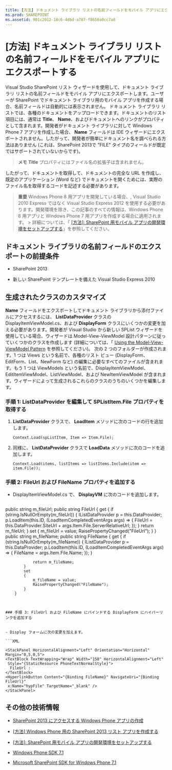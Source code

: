 ```yaml
---
title: [方法] ドキュメント ライブラリ リストの名前フィールドをモバイル アプリにエクスポートする
ms.prod: SHAREPOINT
ms.assetid: 901c2012-18c6-4dbd-a787-f8650a0cc7a8
---
```



# [方法] ドキュメント ライブラリ リストの名前フィールドをモバイル アプリにエクスポートする
Visual Studio SharePoint リスト ウィザードを使用して、ドキュメント ライブラリ リストの名前フィールドをモバイル アプリにエクスポートします。ユーザーが SharePoint でドキュメント ライブラリ用のモバイル アプリを作成する場合、名前フィールドは自動的には表示されません。
ドキュメント ライブラリ リストでは、各種のドキュメントをアップロードできます。ドキュメントのリスト項目には、通常は **Title**、 **Name**、およびドキュメントへのリンクがプロパティとして含まれます。開発者がドキュメント ライブラリに対して Windows Phone 7 アプリを作成した場合、 **Name** フィールドは IDE ウィザードにエクスポートされません。したがって、開発者が簡単にドキュメント名を調べられる方法はありません (これは、SharePoint 2013で "FILE" タイプのフィールドが既定ではサポートされていないからです)。
  
    
    


> **メモ**
> **Title** プロパティにはファイル名の拡張子は含まれません。
  
    
    


したがって、ドキュメントを取得して、ドキュメントの完全な URL を作成し、既定のアプリケーション (Word など) でドキュメントを開くためには、実際のファイル名を取得するコードを記述する必要があります。
  
    
    


> **重要**
> Windows Phone 8 用アプリを開発している場合、, Visual Studio 2010 Express ではなく Visual Studio Express 2012 を使用する必要があります。開発環境を除き、この記事のすべての情報は、Windows Phone 8 用アプリと Windows Phone 7 用アプリを作成する場合に適用されます。 > 詳細については、「 [[方法]: SharePoint 用モバイル アプリの開発環境をセットアップする](how-to-set-up-an-environment-for-developing-mobile-apps-for-sharepoint.md)」を参照してください。 
  
    
    


## ドキュメント ライブラリの名前フィールドのエクスポートの前提条件


- SharePoint 2013
    
  
- 新しい SharePoint テンプレートを備えた Visual Studio Express 2010
    
  

## 生成されたクラスのカスタマイズ
<a name="HowToExportTheNameFieldInADocumentLibraryListToAMobileApp_CustomizeTheGeneratedClases"> </a>

 **Name** フィールドをエクスポートしてドキュメント ライブラリから添付ファイルにアクセスするには、 **ListDataProvider** クラスの DisplayItemViewModel.cs、および **DisplayForm** クラスにいくつかの変更を加える必要があります。開発者が Visual Studio から新しい SPList ウィザードを使用している場合、ウィザードは Model-View-ViewModel 設計パターンに従っていくつかのクラスを作成します (詳細については、「 [Using the Model-View-ViewModel Pattern](http://msdn.microsoft.com/ja-jp/library/hh821028.aspx) を参照してください)。 次の 2 つのフォルダーが作成されます。1 つは Views という名前で、各種のリスト ビュー (DisplayForm、EditForm、List、NewForm など) の編集に必要なすべてのファイルが含まれます。もう 1 つは ViewModels という名前で、DisplayItemViewModel、EditItemViewModel、ListViewModel、および NewItemViewModel が含まれます。ウィザードによって生成されるこれらのクラスのうちのいくつかを編集します。
  
    
    

### 手順 1: ListDataProvider を編集して SPListItem.File プロパティを取得する


1. **ListDataProvider** クラスで、 **LoadItem** メソッドに次のコードの行を追加します。
    
     `Context.Load(spListItem, Item => Item.File);`
    
  
2. 同様に、 **ListDataProvider** クラスで **LoadData** メソッドに次のコードを追加します。
    
     `Context.Load(items, listItems => listItems.Include(item => item.File));`
    
  

### 手順 2: FileUrl および FileName プロパティを追加する


- DisplayItemViewModel.cs で、 **DisplayVM** に次のコードを追加します。
    
  ```cs
  
public string m_fileUrl;
        public string FileUrl
        {
            get
            {
                if (string.IsNullOrEmpty(m_fileUrl))
                {
                    IListDataProvider p = this.DataProvider;
                    p.LoadItem(this.ID, (LoadItemCompletedEventArgs args) =>
                         {
                             FileUrl = this.DataProvider.SiteUrl + 
                                       args.Item.File.ServerRelativeUrl;
                         });
                }
                return m_fileUrl;
            }
            set
            {
                m_fileUrl = value;
                RaisePropertyChanged("FileUrl");
            }
        }
        public string m_fileName;
        public string FileName
        {
            get
            {
                if (string.IsNullOrEmpty(m_fileName))
                {
                    IListDataProvider p = this.DataProvider;
                    p.LoadItem(this.ID, (LoadItemCompletedEventArgs args) =>
                    {
                        FileName = args.Item.File.Name;
                    });
                }

                return m_fileName;
            }
            set
            {
                m_fileName = value;
                RaisePropertyChanged("FileName");
            }
        }
  ```


### 手順 3: FileUrl および FileName にバインドする DisplayForm にハイパーリンクを追加する


- Display フォームに次の変更を加えます。
    
  ```XML
  
<StackPanel HorizontalAlignment="Left" Orientation="Horizontal" Margin="0,5,0,5">
  <TextBlock TextWrapping="Wrap" Width="150" HorizontalAlignment="Left" 
   Style="{StaticResource PhoneTextNormalStyle}">
    FileUrl :
  </TextBlock>
  <HyperlinkButton Content="{Binding FileName}" NavigateUri="{Binding FileUrl}" 
   x:Name="hypFile" TargetName="_blank" />
</StackPanel>

  ```


## その他の技術情報
<a name="SP15StoreSPlist_addlresources"> </a>


-  [SharePoint 2013 にアクセスする Windows Phone アプリの作成](build-windows-phone-apps-that-access-sharepoint-2013.md)
    
  
-  [[方法] Windows Phone 用の SharePoint 2013 リスト アプリを作成する](how-to-create-a-windows-phone-sharepoint-2013-list-app.md)
    
  
-  [[方法]: SharePoint 用モバイル アプリの開発環境をセットアップする](how-to-set-up-an-environment-for-developing-mobile-apps-for-sharepoint.md)
    
  
-  [Windows Phone SDK 7.1](http://www.microsoft.com/ja-jp/download/details.aspx?id=27570)
    
  
-  [Microsoft SharePoint SDK for Windows Phone 7.1](http://www.microsoft.com/ja-jp/download/details.aspx?id=30476)
    
  

